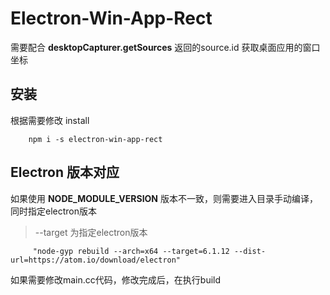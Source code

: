 
# Electron-Win-App-Rect

需要配合 **desktopCapturer.getSources** 返回的source.id 获取桌面应用的窗口坐标

## 安装

根据需要修改 install 

```
    npm i -s electron-win-app-rect
```

## Electron 版本对应

如果使用 **NODE_MODULE_VERSION** 版本不一致，则需要进入目录手动编译，同时指定electron版本

> --target 为指定electron版本

```
     "node-gyp rebuild --arch=x64 --target=6.1.12 --dist-url=https://atom.io/download/electron"
```
如果需要修改main.cc代码，修改完成后，在执行build

